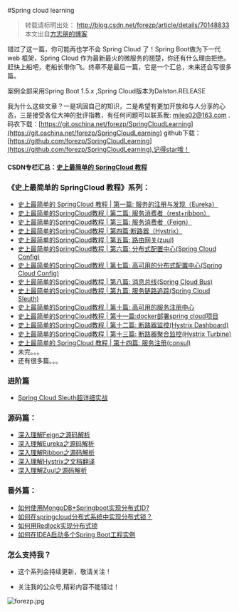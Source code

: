 #Spring cloud learning
>转载请标明出处： 
> http://blog.csdn.net/forezp/article/details/70148833
> 本文出自[方志朋的博客](http://blog.csdn.net/forezp)

错过了这一篇，你可能再也学不会 Spring Cloud 了！Spring Boot做为下一代 web 框架，Spring Cloud 作为最新最火的微服务的翘楚，你还有什么理由拒绝。赶快上船吧，老船长带你飞。终章不是最后一篇，它是一个汇总，未来还会写很多篇。

案例全部采用Spring Boot 1.5.x ,Spring Cloud版本为Dalston.RELEASE

我为什么这些文章？一是巩固自己的知识，二是希望有更加开放和与人分享的心态，三是接受各位大神的批评指教，有任何问题可以联系我: miles02@163.com .
码农下载：[https://git.oschina.net/forezp/SpringCloudLearning](https://git.oschina.net/forezp/SpringCloudLearning)
github下载：[https://github.com/forezp/SpringCloudLearning](https://github.com/forezp/SpringCloudLearning),记得star哦！

#### CSDN专栏汇总：[史上最简单的 SpringCloud 教程](http://blog.csdn.net/forezp/article/details/70148833)

### 《史上最简单的 SpringCloud 教程》系列：

* [史上最简单的 SpringCloud 教程 | 第一篇: 服务的注册与发现（Eureka）](http://blog.csdn.net/forezp/article/details/69696915)
* [史上最简单的SpringCloud教程 | 第二篇: 服务消费者（rest+ribbon）](http://blog.csdn.net/forezp/article/details/69788938)
* [史上最简单的SpringCloud教程 | 第三篇: 服务消费者（Feign）](http://blog.csdn.net/forezp/article/details/69808079)
* [史上最简单的SpringCloud教程 | 第四篇:断路器（Hystrix）](http://blog.csdn.net/forezp/article/details/69934399)
* [ 史上最简单的SpringCloud教程 | 第五篇: 路由网关(zuul)](http://blog.csdn.net/forezp/article/details/69939114)
* [史上最简单的SpringCloud教程 | 第六篇: 分布式配置中心(Spring Cloud Config)](http://blog.csdn.net/forezp/article/details/70037291)
* [史上最简单的SpringCloud教程 | 第七篇: 高可用的分布式配置中心(Spring Cloud Config)](http://blog.csdn.net/forezp/article/details/70037513)
* [史上最简单的SpringCloud教程 | 第八篇: 消息总线(Spring Cloud Bus)](http://blog.csdn.net/forezp/article/details/70148235)
* [史上最简单的SpringCloud教程 | 第九篇: 服务链路追踪(Spring Cloud Sleuth)](http://blog.csdn.net/forezp/article/details/70162074)
* [史上最简单的SpringCloud教程 | 第十篇: 高可用的服务注册中心](http://blog.csdn.net/forezp/article/details/70183572)
* [史上最简单的SpringCloud教程 | 第十一篇:docker部署spring cloud项目](http://blog.csdn.net/forezp/article/details/70198649)
* [史上最简单的SpringCloud教程 | 第十二篇: 断路器监控(Hystrix Dashboard)](http://blog.csdn.net/forezp/article/details/70217283)
* [史上最简单的SpringCloud教程 | 第十三篇: 断路器聚合监控(Hystrix Turbine)](http://blog.csdn.net/forezp/article/details/70233227)
* [ 史上最简单的 SpringCloud 教程 | 第十四篇: 服务注册(consul)](http://blog.csdn.net/forezp/article/details/70245644)
*  未完。。。
*  还有很多篇。。。
 
### 进阶篇

* [ Spring Cloud Sleuth超详细实战](http://blog.csdn.net/forezp/article/details/76795269)

### 源码篇：

* [深入理解Feign之源码解析](http://blog.csdn.net/forezp/article/details/73480304)
* [深入理解Eureka之源码解析](http://blog.csdn.net/forezp/article/details/73017664)
* [深入理解Ribbon之源码解析](http://blog.csdn.net/forezp/article/details/74820899)
*  [ 深入理解Hystrix之文档翻译](http://blog.csdn.net/forezp/article/details/75333088)
* [深入理解Zuul之源码解析](http://blog.csdn.net/forezp/article/details/76211680)

### 番外篇：

* [如何使用MongoDB+Springboot实现分布式ID?](http://blog.csdn.net/forezp/article/details/69056017)
* [ 如何在springcloud分布式系统中实现分布式锁？](http://blog.csdn.net/forezp/article/details/68957681)
* [ 如何用Redlock实现分布式锁](http://blog.csdn.net/forezp/article/details/70305336)
* [ 如何在IDEA启动多个Spring Boot工程实例](http://blog.csdn.net/forezp/article/details/76408139)


### 怎么支持我？

* 这个系列会持续更新，敬请关注！

* 关注我的公众号,精彩内容不能错过！

![forezp.jpg](http://upload-images.jianshu.io/upload_images/2279594-0805748d92bba033.jpg?imageMogr2/auto-orient/strip%7CimageView2/2/w/200)


